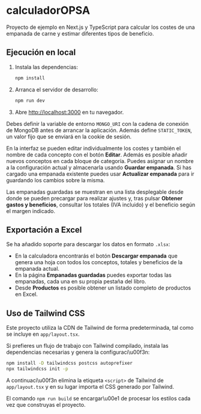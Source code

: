 # calculadorOPSA

Proyecto de ejemplo en Next.js y TypeScript para calcular los costes de una empanada de carne y estimar diferentes tipos de beneficio.

## Ejecución en local

1. Instala las dependencias:
   ```bash
   npm install
   ```
2. Arranca el servidor de desarrollo:
   ```bash
   npm run dev
   ```
3. Abre [http://localhost:3000](http://localhost:3000) en tu navegador.

Debes definir la variable de entorno `MONGO_URI` con la cadena de conexión de MongoDB antes de arrancar la aplicación.
Además define `STATIC_TOKEN`, un valor fijo que se enviará en la cookie de sesión.

En la interfaz se pueden editar individualmente los costes y también el nombre de cada concepto con el botón **Editar**. Además es posible añadir nuevos conceptos en cada bloque de categoría. Puedes asignar un nombre a la configuración actual y almacenarla usando **Guardar empanada**. Si has cargado una empanada existente puedes usar **Actualizar empanada** para ir guardando los cambios sobre la misma.

Las empanadas guardadas se muestran en una lista desplegable desde donde se pueden precargar para realizar ajustes y, tras pulsar **Obtener gastos y beneficios**, consultar los totales (IVA incluido) y el beneficio según el margen indicado.

## Exportación a Excel

Se ha añadido soporte para descargar los datos en formato `.xlsx`:

* En la calculadora encontrarás el botón **Descargar empanada** que genera una hoja con todos los conceptos, totales y beneficios de la empanada actual.
* En la página **Empanadas guardadas** puedes exportar todas las empanadas, cada una en su propia pestaña del libro.
* Desde **Productos** es posible obtener un listado completo de productos en Excel.

## Uso de Tailwind CSS

Este proyecto utiliza la CDN de Tailwind de forma predeterminada, tal como se incluye en `app/layout.tsx`.

Si prefieres un flujo de trabajo con Tailwind compilado, instala las dependencias necesarias y genera la configuraci\u00f3n:

```bash
npm install -D tailwindcss postcss autoprefixer
npx tailwindcss init -p
```

A continuaci\u00f3n elimina la etiqueta `<script>` de Tailwind de `app/layout.tsx` y en su lugar importa el CSS generado por Tailwind.

El comando `npm run build` se encargar\u00e1 de procesar los estilos cada vez que construyas el proyecto.


